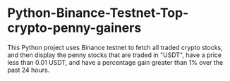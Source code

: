 # Python-Binance-Testnet-Top-crypto-penny-gainers
This Python project uses Binance testnet to fetch all traded crypto stocks, and then display the penny stocks that are traded in "USDT", have a price less than 0.01 USDT, and have a percentage gain greater than 1% over the past 24 hours.
